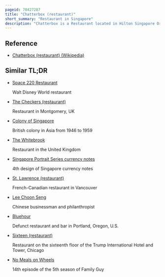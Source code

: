 ```yaml
---
pageid: 70427287
title: "Chatterbox (restaurant)"
short_summary: "Restaurant in Singapore"
description: "Chatterbox is a Restaurant located in Hilton Singapore Orchard. The Restaurant opened at Mandarin Singapore on 1 august 1971 and has undergone several Relocations and Renovations since then. It is known for its hainanese Chicken Rice which was introduced by german Executive Chef Peter Gehrmann to chatterbox's first Menu."
---
```


## Reference

- [Chatterbox (restaurant) (Wikipedia)](https://en.wikipedia.org/?curid=70427287)

## Similar TL;DR

- [Space 220 Restaurant](/tldr/en/space-220-restaurant)

  Walt Disney World restaurant

- [The Checkers (restaurant)](/tldr/en/the-checkers-restaurant)

  Restaurant in Montgomery, UK

- [Colony of Singapore](/tldr/en/colony-of-singapore)

  British colony in Asia from 1946 to 1959

- [The Whitebrook](/tldr/en/the-whitebrook)

  Restaurant in the United Kingdom

- [Singapore Portrait Series currency notes](/tldr/en/singapore-portrait-series-currency-notes)

  4th design of Singapore currency notes

- [St. Lawrence (restaurant)](/tldr/en/st-lawrence-restaurant)

  French-Canadian restaurant in Vancouver

- [Lee Choon Seng](/tldr/en/lee-choon-seng)

  Chinese businessman and philanthropist

- [Bluehour](/tldr/en/bluehour)

  Defunct restaurant and bar in Portland, Oregon, U.S.

- [Sixteen (restaurant)](/tldr/en/sixteen-restaurant)

  Restaurant on the sixteenth floor of the Trump International Hotel and Tower, Chicago

- [No Meals on Wheels](/tldr/en/no-meals-on-wheels)

  14th episode of the 5th season of Family Guy
